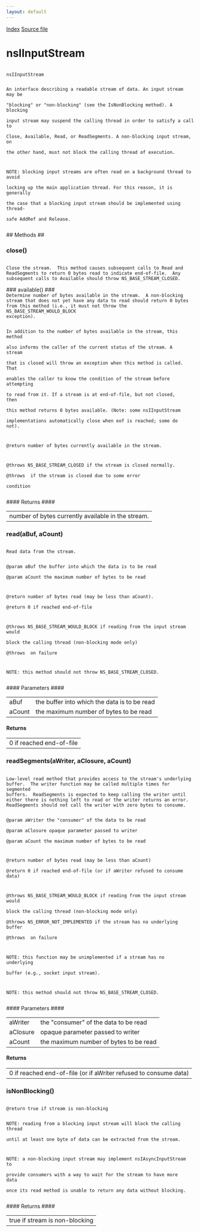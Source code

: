 ```yaml
---
layout: default
---
```

<div id='links'><a href="../index.html">Index</a>
<a href="http://dxr.mozilla.org/mozilla-central/source/xpcom/io/nsIInputStream.idl">Source file</a>
</div>

# nsIInputStream #
<code>  
nsIInputStream  
  
An interface describing a readable stream of data.  An input stream may be  
"blocking" or "non-blocking" (see the IsNonBlocking method).  A blocking  
input stream may suspend the calling thread in order to satisfy a call to  
Close, Available, Read, or ReadSegments.  A non-blocking input stream, on  
the other hand, must not block the calling thread of execution.  
  
NOTE: blocking input streams are often read on a background thread to avoid  
locking up the main application thread.  For this reason, it is generally  
the case that a blocking input stream should be implemented using thread-  
safe AddRef and Release.  
  
</code>
## Methods ##

### close() ###
<code>   
Close the stream.  This method causes subsequent calls to Read and  
ReadSegments to return 0 bytes read to indicate end-of-file.  Any  
subsequent calls to Available should throw NS_BASE_STREAM_CLOSED.  
  
</code>
### available() ###
<code>  
Determine number of bytes available in the stream.  A non-blocking  
stream that does not yet have any data to read should return 0 bytes  
from this method (i.e., it must not throw the NS_BASE_STREAM_WOULD_BLOCK  
exception).  
  
In addition to the number of bytes available in the stream, this method  
also informs the caller of the current status of the stream.  A stream  
that is closed will throw an exception when this method is called.  That  
enables the caller to know the condition of the stream before attempting  
to read from it.  If a stream is at end-of-file, but not closed, then  
this method returns 0 bytes available.  (Note: some nsIInputStream  
implementations automatically close when eof is reached; some do not).  
  
@return number of bytes currently available in the stream.  
  
@throws NS_BASE_STREAM_CLOSED if the stream is closed normally.  
@throws <other-error> if the stream is closed due to some error  
  condition  
  
</code>
#### Returns ####

<table>

<tr>
<td>number of bytes currently available in the stream.  
</td>
</tr>

</table>

### read(aBuf, aCount) ###
<code>   
Read data from the stream.  
  
@param aBuf the buffer into which the data is to be read  
@param aCount the maximum number of bytes to be read  
  
@return number of bytes read (may be less than aCount).  
@return 0 if reached end-of-file  
  
@throws NS_BASE_STREAM_WOULD_BLOCK if reading from the input stream would  
  block the calling thread (non-blocking mode only)  
@throws <other-error> on failure  
  
NOTE: this method should not throw NS_BASE_STREAM_CLOSED.  
  
</code>
#### Parameters ####

<table>

<tr>
<td>aBuf</td>
<td>the buffer into which the data is to be read  
</td>
</tr>

<tr>
<td>aCount</td>
<td>the maximum number of bytes to be read  
</td>
</tr>

</table>

#### Returns ####

<table>

<tr>
<td>0 if reached end-of-file  
</td>
</tr>

</table>

### readSegments(aWriter, aClosure, aCount) ###
<code>  
Low-level read method that provides access to the stream's underlying  
buffer.  The writer function may be called multiple times for segmented  
buffers.  ReadSegments is expected to keep calling the writer until  
either there is nothing left to read or the writer returns an error.  
ReadSegments should not call the writer with zero bytes to consume.  
  
@param aWriter the "consumer" of the data to be read  
@param aClosure opaque parameter passed to writer   
@param aCount the maximum number of bytes to be read  
  
@return number of bytes read (may be less than aCount)  
@return 0 if reached end-of-file (or if aWriter refused to consume data)  
  
@throws NS_BASE_STREAM_WOULD_BLOCK if reading from the input stream would  
  block the calling thread (non-blocking mode only)  
@throws NS_ERROR_NOT_IMPLEMENTED if the stream has no underlying buffer  
@throws <other-error> on failure  
  
NOTE: this function may be unimplemented if a stream has no underlying  
buffer (e.g., socket input stream).  
  
NOTE: this method should not throw NS_BASE_STREAM_CLOSED.  
  
</code>
#### Parameters ####

<table>

<tr>
<td>aWriter</td>
<td>the "consumer" of the data to be read  
</td>
</tr>

<tr>
<td>aClosure</td>
<td>opaque parameter passed to writer   
</td>
</tr>

<tr>
<td>aCount</td>
<td>the maximum number of bytes to be read  
</td>
</tr>

</table>

#### Returns ####

<table>

<tr>
<td>0 if reached end-of-file (or if aWriter refused to consume data)  
</td>
</tr>

</table>

### isNonBlocking() ###
<code>  
@return true if stream is non-blocking  
  
NOTE: reading from a blocking input stream will block the calling thread  
until at least one byte of data can be extracted from the stream.  
  
NOTE: a non-blocking input stream may implement nsIAsyncInputStream to  
provide consumers with a way to wait for the stream to have more data  
once its read method is unable to return any data without blocking.  
  
</code>
#### Returns ####

<table>

<tr>
<td>true if stream is non-blocking  
</td>
</tr>

</table>
